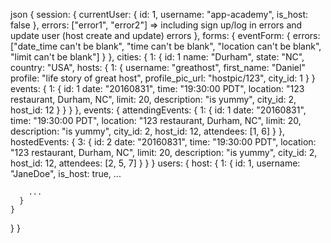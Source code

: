 json
{
  session: {
    currentUser: {
      id: 1,
      username: "app-academy",
      is_host: false
    },
    errors: ["error1", "error2"] => including sign up/log in errors and update user (host create and update) errors
  },
  forms: {
    eventForm: {
      errors: ["date_time can't be blank", "time can't be blank", "location can't be blank", "limit can't be blank"]
    }
  },
  cities: {
    1: {
      id: 1
      name: "Durham",
      state: "NC",
      country: "USA",
      hosts: {
        1: {
          username: "greathost",
          first_name: "Daniel"
          profile: "life story of great host",
          profile_pic_url: "hostpic/123",
          city_id: 1
        }
      }
      events: {
        1: {
          id: 1
          date: "20160831",
          time: "19:30:00 PDT",
          location: "123 restaurant, Durham, NC",
          limit: 20,
          description: "is yummy",
          city_id: 2,
          host_id: 12
        }
      }
    }
  },
  events: {
    attendingEvents: {
      1: {
        id: 1
        date: "20160831",
        time: "19:30:00 PDT",
        location: "123 restaurant, Durham, NC",
        limit: 20,
        description: "is yummy",
        city_id: 2,
        host_id: 12,
        attendees: [1, 6]
      }
    },
    hostedEvents: {
      3: {
        id: 2
        date: "20160831",
        time: "19:30:00 PDT",
        location: "123 restaurant, Durham, NC",
        limit: 20,
        description: "is yummy",
        city_id: 2,
        host_id: 12,
        attendees: [2, 5, 7]
      }
    }
  }
  users: {
    host: {
      1: {
        id: 1,
        username: "JaneDoe",
        is_host: true,
        ...


        ...
      }
    }
  }
}
